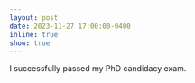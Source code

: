 ```yaml
---
layout: post
date: 2023-11-27 17:00:00-0400
inline: true
show: true
---
```


I successfully passed my PhD candidacy exam.
